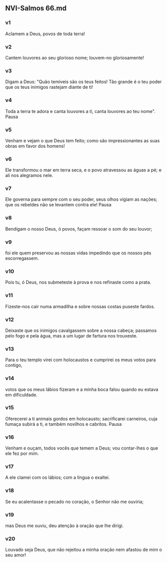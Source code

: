 ## NVI-Salmos 66.md
### v1
 Aclamem a Deus, povos de toda terra!
### v2
 Cantem louvores ao seu glorioso nome; louvem-no gloriosamente!
### v3
 Digam a Deus: "Quão temíveis são os teus feitos! Tão grande é o teu poder que os teus inimigos rastejam diante de ti!
### v4
 Toda a terra te adora e canta louvores a ti, canta louvores ao teu nome". Pausa
### v5
 Venham e vejam o que Deus tem feito; como são impressionantes as suas obras em favor dos homens!
### v6
 Ele transformou o mar em terra seca, e o povo atravessou as águas a pé; e ali nos alegramos nele.
### v7
 Ele governa para sempre com o seu poder, seus olhos vigiam as nações; que os rebeldes não se levantem contra ele! Pausa
### v8
 Bendigam o nosso Deus, ó povos, façam ressoar o som do seu louvor;
### v9
 foi ele quem preservou as nossas vidas impedindo que os nossos pés escorregassem.
### v10
 Pois tu, ó Deus, nos submeteste à prova e nos refinaste como a prata.
### v11
 Fizeste-nos cair numa armadilha e sobre nossas costas puseste fardos.
### v12
 Deixaste que os inimigos cavalgassem sobre a nossa cabeça; passamos pelo fogo e pela água, mas a um lugar de fartura nos trouxeste.
### v13
 Para o teu templo virei com holocaustos e cumprirei os meus votos para contigo,
### v14
 votos que os meus lábios fizeram e a minha boca falou quando eu estava em dificuldade.
### v15
 Oferecerei a ti animais gordos em holocausto; sacrificarei carneiros, cuja fumaça subirá a ti, e também novilhos e cabritos. Pausa
### v16
 Venham e ouçam, todos vocês que temem a Deus; vou contar-lhes o que ele fez por mim.
### v17
 A ele clamei com os lábios; com a língua o exaltei.
### v18
 Se eu acalentasse o pecado no coração, o Senhor não me ouviria;
### v19
 mas Deus me ouviu, deu atenção à oração que lhe dirigi.
### v20
 Louvado seja Deus, que não rejeitou a minha oração nem afastou de mim o seu amor!
